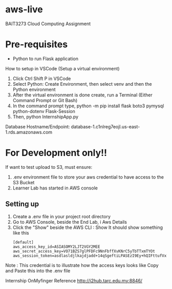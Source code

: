 # aws-live
BAIT3273 Cloud Computing Assignment 

# Pre-requisites
- Python to run Flask application

How to setup in VSCode (Setup a virtual environment)
1) Click Ctrl Shift P in VSCode
2) Select Python: Create Environment, then select venv and then the Python environment
3) After the virtual environment is done create, run a Terminal (Either Command Prompt or Git Bash)
4) In the command prompt type, python -m pip install flask boto3 pymysql python-dotenv Flask-Session
5) Then, python InternshipApp.py

Database Hostname/Endpoint: database-1.c1nlreg7eojl.us-east-1.rds.amazonaws.com

# For Development only!!
If want to test upload to S3, must ensure:
1) .env environment file to store your aws credential to have access to the S3 Bucket
2) Learner Lab has started in AWS console
## Setting up 
1. Create a .env file in your project root directory
2. Go to AWS Console, beside the End Lab, i Aws Details
3. Click the "Show" beside the AWS CLI : Show
    It should show something like this
    ```
    [default]
    aws_access_key_id=ASIASOMY2LJT2VGY2MEE
    aws_secret_access_key=VO71BZS7glPFDFc9NnFbffXvKNrC5yTbTTxmTYOt
    aws_session_token=asdlasldjlkajdjadd+14qSgeftiLPASEzI9Ey+hQIFttufVxTFD2XcW8CWnMAtk18sFrn3sz1kjd4btFcrQbpQiEgITF8Y4MbUJjOVRJwf/xreA3q3bCK4RmMy7Z0IKtL9mHGfEjApx0b+is63KQB5+CS68bLX3rhQZP7yrZxBbah2Y4YCylolY11mPyRfDzv3Ec4ucC6MphpsX2vjGVb3qzuhzSVWsvBkKHA7vmFjdRYjt4lxp/UfiSddOFtGaWov08Xr27E7YqvR7vVjriHn8cExhiPykukOthoBnM6DU70BM8NYSiex4qoBjItYICMwZdvAjcjIX/7HN0x9InLdkNX+98cAfMqkG4qblmVKb/FndNaA8B0SMVd
    ```

Note : This credential is to illustrate how the access keys looks like
Copy and Paste this into the .env file

Internship OnMyfinger Reference
http://i2hub.tarc.edu.my:8846/
